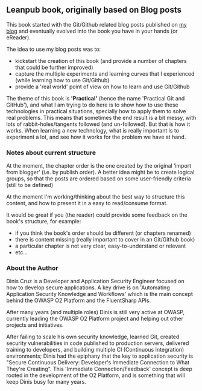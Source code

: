 ## Leanpub book, originally based on Blog posts

This book started with the Git/Github related blog posts published on [my blog](http://blog.diniscruz.com) and eventually evolved into the book you have in your hands (or eReader).

The idea to use my blog posts was to:

* kickstart the creation of this book (and provide a number of chapters that could be further improved)
* capture the multiple experiments and learning curves that I experienced (while learning how to use Git/Github)
* provide a 'real world' point of view on how to learn and use Git/Github

The theme of this book is **'Practical'** (hence the name 'Practical Git and GitHub'), and what I am trying to do here is to show how to use these technologies in practical situations, specially how to apply them to solve real problems. This means that sometimes the end result is a bit messy, with lots of rabbit-holes/tangents followed (and un-followed). But that is how it works. When learning a new technology, what is really important is to experiment a lot, and see how it works for the problem we have at hand.

### Notes about current structure

At the moment, the chapter order is the one created by the original ‘import from blogger’ (i.e. by publish order). A better idea might be to create logical groups, so that the posts are ordered based on some user-friendly criteria (still to be defined)

At the moment I'm working/thinking about the best way to structure this content, and how to present it in a easy to read/consume format.

It would be great if you (the reader) could provide some feedback on the book's structure, for example:

* if you think the book's order should be different (or chapters renamed)
* there is content missing (really important to cover in an Git/Github book)
* a particular chapter is not very clear, easy-to-understand or relevant
* etc...

### About the Author

Dinis Cruz is a Developer and Application Security Engineer focused on how to develop secure applications. A key drive is on 'Automating Application Security Knowledge and Workflows' which is the main concept behind the OWASP O2 Platform and the FluentSharp APIs.

After many years (and multiple roles) Dinis is still very active at OWASP, currently leading the OWASP O2 Platform project and helping out other projects and initiatives.

After failing to scale his own security knowledge, learned Git, created security vulnerabilities in code published to production servers, delivered training to developers, and building multiple CI (Continuous Integration) environments; Dinis had the epiphany that the key to application security is "Secure Continuous Delivery: Developer's Immediate Connection to What They're Creating". This 'Immediate Connection/Feedback' concept is deep rooted in the development of the O2 Platform, and is something that will keep Dinis busy for many years.
